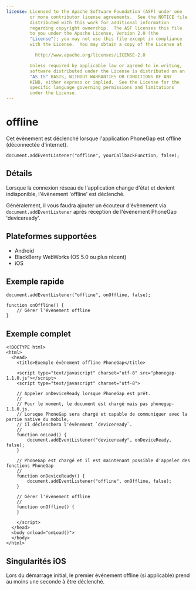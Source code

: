 ```yaml
---
license: Licensed to the Apache Software Foundation (ASF) under one
         or more contributor license agreements.  See the NOTICE file
         distributed with this work for additional information
         regarding copyright ownership.  The ASF licenses this file
         to you under the Apache License, Version 2.0 (the
         "License"); you may not use this file except in compliance
         with the License.  You may obtain a copy of the License at

           http://www.apache.org/licenses/LICENSE-2.0

         Unless required by applicable law or agreed to in writing,
         software distributed under the License is distributed on an
         "AS IS" BASIS, WITHOUT WARRANTIES OR CONDITIONS OF ANY
         KIND, either express or implied.  See the License for the
         specific language governing permissions and limitations
         under the License.
---
```


offline
=======

Cet évènement est déclenché lorsque l'application PhoneGap est offline (déconnectée d'internet).

    document.addEventListener("offline", yourCallbackFunction, false);

Détails
-------

Lorsque la connexion réseau de l'application change d'état et devient indisponible, l'évènement 'offline' est déclenché.

Généralement, il vous faudra ajouter un écouteur d'évènement via `document.addEventListener` après réception de l'évènement PhoneGap 'deviceready'.

Plateformes supportées
----------------------

- Android
- BlackBerry WebWorks (OS 5.0 ou plus récent)
- iOS

Exemple rapide
--------------

    document.addEventListener("offline", onOffline, false);

    function onOffline() {
        // Gérer l'évènement offline
    }

Exemple complet
---------------

    <!DOCTYPE html>
    <html>
      <head>
        <title>Exemple évènement offline PhoneGap</title>

        <script type="text/javascript" charset="utf-8" src="phonegap-1.1.0.js"></script>
        <script type="text/javascript" charset="utf-8">

        // Appeler onDeviceReady lorsque PhoneGap est prêt.
        //
        // Pour le moment, le document est chargé mais pas phonegap-1.1.0.js.
        // Lorsque PhoneGap sera chargé et capable de communiquer avec la partie native du mobile,
        // il déclenchera l'évènement `deviceready`.
        //
        function onLoad() {
            document.addEventListener("deviceready", onDeviceReady, false);
        }

        // PhoneGap est chargé et il est maintenant possible d'appeler des fonctions PhoneGap
        //
        function onDeviceReady() {
		    document.addEventListener("offline", onOffline, false);
        }

        // Gérer l'évènement offline
        //
        function onOffline() {
        }

        </script>
      </head>
      <body onload="onLoad()">
      </body>
    </html>

Singularités iOS
----------------
Lors du démarrage initial, le premier événement offline (si applicable) prend au moins une seconde à être déclenché.
